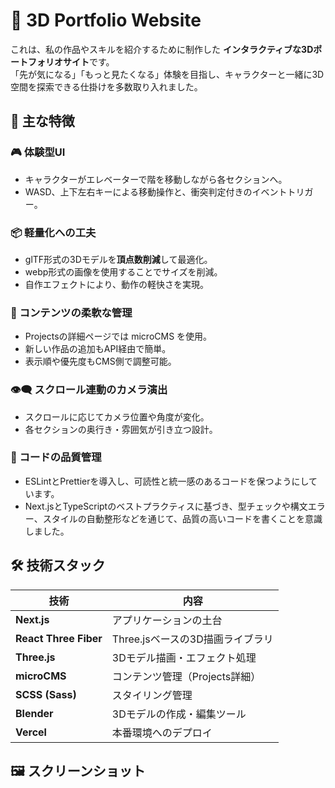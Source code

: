 # 🚀 3D Portfolio Website

これは、私の作品やスキルを紹介するために制作した **インタラクティブな3Dポートフォリオサイト**です。  
「先が気になる」「もっと見たくなる」体験を目指し、キャラクターと一緒に3D空間を探索できる仕掛けを多数取り入れました。

## 🌟 主な特徴

### 🎮 体験型UI
- キャラクターがエレベーターで階を移動しながら各セクションへ。
- WASD、上下左右キーによる移動操作と、衝突判定付きのイベントトリガー。

### 📦 軽量化への工夫
- glTF形式の3Dモデルを**頂点数削減**して最適化。
- webp形式の画像を使用することでサイズを削減。
- 自作エフェクトにより、動作の軽快さを実現。

### 🧠 コンテンツの柔軟な管理
- Projectsの詳細ページでは microCMS を使用。
- 新しい作品の追加もAPI経由で簡単。
- 表示順や優先度もCMS側で調整可能。

### 👁️‍🗨️ スクロール連動のカメラ演出
- スクロールに応じてカメラ位置や角度が変化。
- 各セクションの奥行き・雰囲気が引き立つ設計。

### 🧹 コードの品質管理
- ESLintとPrettierを導入し、可読性と統一感のあるコードを保つようにしています。
- Next.jsとTypeScriptのベストプラクティスに基づき、型チェックや構文エラー、スタイルの自動整形などを通じて、品質の高いコードを書くことを意識しました。

## 🛠️ 技術スタック

| 技術 | 内容 |
|------|------|
| **Next.js** | アプリケーションの土台 |
| **React Three Fiber** | Three.jsベースの3D描画ライブラリ |
| **Three.js** | 3Dモデル描画・エフェクト処理 |
| **microCMS** | コンテンツ管理（Projects詳細） |
| **SCSS (Sass)** | スタイリング管理 |
| **Blender** | 3Dモデルの作成・編集ツール |
| **Vercel** | 本番環境へのデプロイ |

## 🖼️ スクリーンショット



